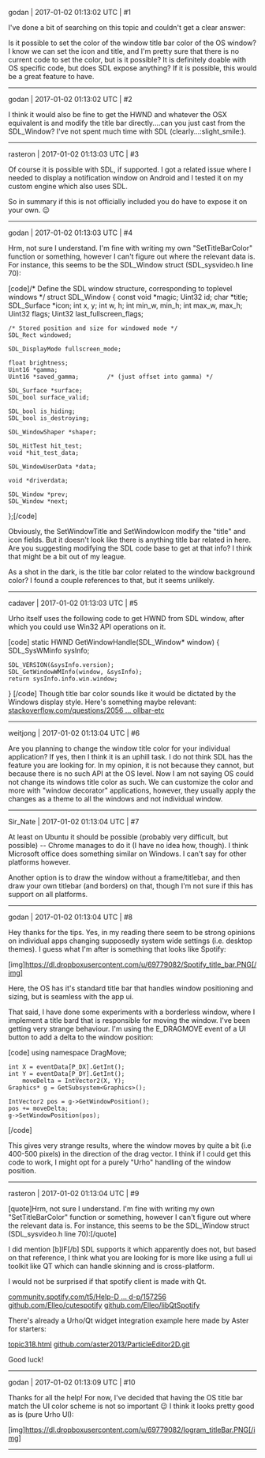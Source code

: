 godan | 2017-01-02 01:13:02 UTC | #1

I've done a bit of searching on this topic and couldn't get a clear answer:

Is it possible to set the color of the window title bar color of the OS window? I know we can set the icon and title, and I'm pretty sure that there is no current code to set the color, but is it possible? It is definitely doable with OS specific code, but does SDL expose anything? If it is possible, this would be a great feature to have.

-------------------------

godan | 2017-01-02 01:13:02 UTC | #2

I think it would also be fine to get the HWND and whatever the OSX equivalent is and modify the title bar directly....can you just cast from the SDL_Window? I've not spent much time with SDL (clearly...:slight_smile:).

-------------------------

rasteron | 2017-01-02 01:13:03 UTC | #3

Of course it is possible with SDL, if supported. I got a related issue where I needed to display a notification window on Android and I tested it on my custom engine which also uses SDL.

So in summary if this is not officially included you do have to expose it on your own. :wink:

-------------------------

godan | 2017-01-02 01:13:03 UTC | #4

Hrm, not sure I understand. I'm fine with writing my own "SetTitleBarColor" function or something, however I can't figure out where the relevant data is. For instance, this seems to be the SDL_Window struct (SDL_sysvideo.h line 70):

[code]/* Define the SDL window structure, corresponding to toplevel windows */
struct SDL_Window
{
    const void *magic;
    Uint32 id;
    char *title;
    SDL_Surface *icon;
    int x, y;
    int w, h;
    int min_w, min_h;
    int max_w, max_h;
    Uint32 flags;
    Uint32 last_fullscreen_flags;

    /* Stored position and size for windowed mode */
    SDL_Rect windowed;

    SDL_DisplayMode fullscreen_mode;

    float brightness;
    Uint16 *gamma;
    Uint16 *saved_gamma;        /* (just offset into gamma) */

    SDL_Surface *surface;
    SDL_bool surface_valid;

    SDL_bool is_hiding;
    SDL_bool is_destroying;

    SDL_WindowShaper *shaper;

    SDL_HitTest hit_test;
    void *hit_test_data;

    SDL_WindowUserData *data;

    void *driverdata;

    SDL_Window *prev;
    SDL_Window *next;
};[/code]

Obviously, the SetWindowTitle and SetWindowIcon modify the "title" and icon fields. But it doesn't look like there is anything title bar related in here. Are you suggesting modifying the SDL code base to get at that info? I think that might be a bit out of my league.

As a shot in the dark, is the title bar color related to the window background color? I found a couple references to that, but it seems unlikely.

-------------------------

cadaver | 2017-01-02 01:13:03 UTC | #5

Urho itself uses the following code to get HWND from SDL window, after which you could use Win32 API operations on it. 

[code]
static HWND GetWindowHandle(SDL_Window* window)
{
    SDL_SysWMinfo sysInfo;

    SDL_VERSION(&sysInfo.version);
    SDL_GetWindowWMInfo(window, &sysInfo);
    return sysInfo.info.win.window;
}
[/code]
Though title bar color sounds like it would be dictated by the Windows display style. Here's something maybe relevant: [stackoverflow.com/questions/2056 ... ollbar-etc](http://stackoverflow.com/questions/2056774/win32-how-can-i-set-the-color-of-windows-title-scrollbar-etc)

-------------------------

weitjong | 2017-01-02 01:13:04 UTC | #6

Are you planning to change the window title color for your individual application? If yes, then I think it is an uphill task. I do not think SDL has the feature you are looking for. In my opinion, it is not because they cannot, but because there is no such API at the OS level. Now I am not saying OS could not change its windows title color as such. We can customize the color and more with "window decorator" applications, however, they usually apply the changes as a theme to all the windows and not individual window.

-------------------------

Sir_Nate | 2017-01-02 01:13:04 UTC | #7

At least on Ubuntu it should be possible (probably very difficult, but possible) -- Chrome manages to do it (I have no idea how, though). I think Microsoft office does something similar on Windows. I can't say for other platforms however.

Another option is to draw the window without a frame/titlebar, and then draw your own titlebar (and borders) on that, though I'm not sure if this has support on all platforms.

-------------------------

godan | 2017-01-02 01:13:04 UTC | #8

Hey thanks for the tips. Yes, in my reading there seem to be strong opinions on individual apps changing supposedly system wide settings (i.e. desktop themes). I guess what I'm after is something that looks like Spotify: 

[img]https://dl.dropboxusercontent.com/u/69779082/Spotify_title_bar.PNG[/img]

Here, the OS has it's standard title bar that handles window positioning and sizing, but is seamless with the app ui. 

That said, I have done some experiments with a borderless window, where I implement a title bard that is responsible for moving the window. I've been getting very strange behaviour. I'm using the E_DRAGMOVE event of a UI button to add a delta to the window position:

[code]
	using namespace DragMove;

	int X = eventData[P_DX].GetInt();
	int Y = eventData[P_DY].GetInt();
        moveDelta = IntVector2(X, Y);
	Graphics* g = GetSubsystem<Graphics>();

	IntVector2 pos = g->GetWindowPosition();
	pos += moveDelta;
	g->SetWindowPosition(pos);
[/code]

This gives very strange results, where the window moves by quite a bit (i.e 400-500 pixels) in the direction of the drag vector. I think if I could get this code to work, I might opt for a purely "Urho" handling of the window position.

-------------------------

rasteron | 2017-01-02 01:13:04 UTC | #9

[quote]Hrm, not sure I understand. I'm fine with writing my own "SetTitleBarColor" function or something, however I can't figure out where the relevant data is. For instance, this seems to be the SDL_Window struct (SDL_sysvideo.h line 70):[/quote]

I did mention [b]IF[/b] SDL supports it which apparently does not, but based on that reference, I think what you are looking for is more like using a full ui toolkit like QT which can handle skinning and is cross-platform.

I would not be surprised if that spotify client is made with Qt.

[community.spotify.com/t5/Help-D ... d-p/157256](https://community.spotify.com/t5/Help-Desktop-Linux-Windows-Web/Why-go-with-QT/td-p/157256)
[github.com/Elleo/cutespotify](https://github.com/Elleo/cutespotify)
[github.com/Elleo/libQtSpotify](https://github.com/Elleo/libQtSpotify)

There's already a Urho/Qt widget integration example here made by Aster for starters:

[topic318.html](http://discourse.urho3d.io/t/qt-based-2d-particle-editor-for-urho3d/327/1)
[github.com/aster2013/ParticleEditor2D.git](https://github.com/aster2013/ParticleEditor2D.git)

Good luck!

-------------------------

godan | 2017-01-02 01:13:09 UTC | #10

Thanks for all the help! For now, I've decided that having the OS title bar match the UI color scheme is not so important  :wink:  I think it looks pretty good as is (pure Urho UI):

[img]https://dl.dropboxusercontent.com/u/69779082/Iogram_titleBar.PNG[/img]

-------------------------

